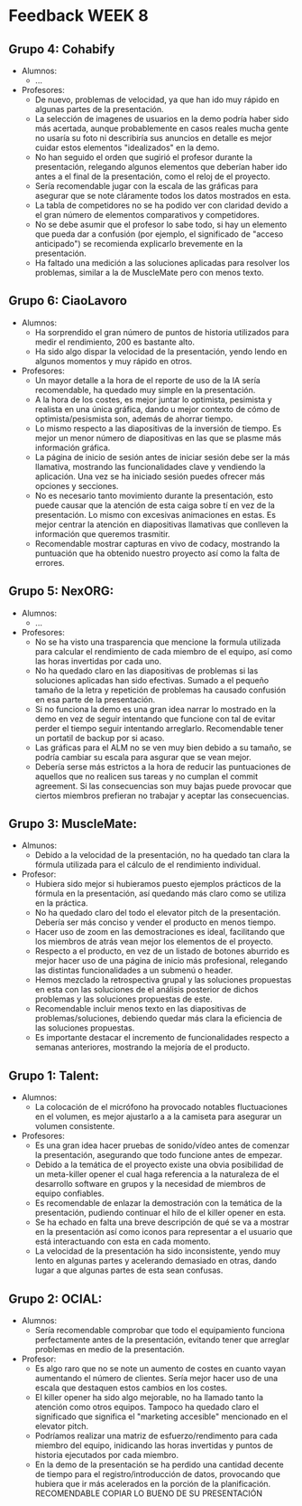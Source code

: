 # Feedback WEEK 8
## Grupo 4: Cohabify
- Alumnos:
    - ...
- Profesores:
    - De nuevo, problemas de velocidad, ya que han ido muy rápido en algunas partes de la presentación.
    - La selección de imagenes de usuarios en la demo podría haber sido más acertada, aunque probablemente en casos reales mucha gente no usaría su foto ni describiría sus anuncios en detalle es mejor cuidar estos elementos "idealizados" en la demo.
    - No han seguido el orden que sugirió el profesor durante la presentación, relegando algunos elementos que deberían haber ido antes a el final de la presentación, como el reloj de el proyecto.
    - Sería recomendable jugar con la escala de las gráficas para asegurar que se note cláramente todos los datos mostrados en esta.
    - La tabla de competidores no se ha podido ver con claridad devido a el gran número de elementos comparativos y competidores.
    - No se debe asumir que el profesor lo sabe todo, si hay un elemento que pueda dar a confusión (por ejemplo, el significado de "acceso anticipado") se recomienda explicarlo brevemente en la presentación.
    - Ha faltado una medición a las soluciones aplicadas para resolver los problemas, similar a la de MuscleMate pero con menos texto.

## Grupo 6: CiaoLavoro
- Alumnos:
    - Ha sorprendido el gran número de puntos de historia utilizados para medir el rendimiento, 200 es bastante alto.
    - Ha sido algo dispar la velocidad de la presentación, yendo lendo en algunos momentos y muy rápido en otros.
- Profesores:
    - Un mayor detalle a la hora de el reporte de uso de la IA sería recomendable, ha quedado muy simple en la presentación.
    - A la hora de los costes, es mejor juntar lo optimista, pesimista y realista en una única gráfica, dando u mejor contexto de cómo de optimista/pesismista son, además de ahorrar tiempo.
    - Lo mismo respecto a las diapositivas de la inversión de tiempo. Es mejor un menor número de diapositivas en las que se plasme más información gráfica.
    - La página de inicio de sesión antes de iniciar sesión debe ser la más llamativa, mostrando las funcionalidades clave y vendiendo la aplicación. Una vez se ha iniciado sesión puedes ofrecer más opciones y secciones.
    - No es necesario tanto movimiento durante la presentación, esto puede causar que la atención de esta caiga sobre tí en vez de la presentación. Lo mismo con excesivas animaciones en estas. Es mejor centrar la atención en diapositivas llamativas que conlleven la información que queremos trasmitir.
    - Recomendable mostrar capturas en vivo de codacy, mostrando la puntuación que ha obtenido nuestro proyecto así como la falta de errores.

## Grupo 5: NexORG:
- Alumnos:
    - ...
- Profesores:
    - No se ha visto una trasparencia que mencione la formula utilizada para calcular el rendimiento de cada miembro de el equipo, así como las horas invertidas por cada uno.
    - No ha quedado claro en las diapositivas de problemas si las soluciones aplicadas han sido efectivas. Sumado a el pequeño tamaño de la letra y repetición de problemas ha causado confusión en esa parte de la presentación.
    - Si no funciona la demo es una gran idea narrar lo mostrado en la demo en vez de seguir intentando que funcione con tal de evitar perder el tiempo seguir intentando arreglarlo. Recomendable tener un portatil de backup por si acaso.
    - Las gráficas para el ALM no se ven muy bien debido a su tamaño, se podría cambiar su escala para asgurar que se vean mejor.
    - Debería serse más estrictos a la hora de reducir las puntuaciones de aquellos que no realicen sus tareas y no cumplan el commit agreement. Si las consecuencias son muy bajas puede provocar que ciertos miembros prefieran no trabajar y aceptar las consecuencias.

## Grupo 3: MuscleMate:
- Almunos:
    - Debido a la velocidad de la presentación, no ha quedado tan clara la fórmula utilizada para el cálculo de el rendimiento individual.
- Profesor:
    - Hubiera sido mejor si hubieramos puesto ejemplos prácticos de la fórmula en la presentación, así quedando más claro como se utiliza en la práctica.
    - No ha quedado claro del todo el elevator pitch de la presentación. Debería ser más conciso y vender el producto en menos tiempo.
    - Hacer uso de zoom en las demostraciones es ideal, facilitando que los miembros de atrás vean mejor los elementos de el proyecto.
    - Respecto a el producto, en vez de un listado de botones aburrido es mejor hacer uso de una página de inicio más profesional, relegando las distintas funcionalidades a un submenú o header.
    - Hemos mezclado la retrospectiva grupal y las soluciones propuestas en esta con las soluciones de el análisis posterior de dichos problemas y las soluciones propuestas de este.
    - Recomendable incluir menos texto en las diapositivas de problemas/soluciones, debiendo quedar más clara la eficiencia de las soluciones propuestas.
    - Es importante destacar el incremento de funcionalidades respecto a semanas anteriores, mostrando la mejoría de el producto.

## Grupo 1: Talent:
- Alumnos:
    - La colocación de el micrófono ha provocado notables fluctuaciones en el volumen, es mejor ajustarlo a a la camiseta para asegurar un volumen consistente.
- Profesores:
    - Es una gran idea hacer pruebas de sonido/vídeo antes de comenzar la presentación, asegurando que todo funcione antes de empezar.
    - Debido a la temática de el proyecto existe una obvia posibilidad de un meta-killer opener el cual haga referencia a la naturaleza de el desarrollo software en grupos y la necesidad de miembros de equipo confiables.
    - Es recomendable de enlazar la demostración con la temática de la presentación, pudiendo continuar el hilo de el killer opener en esta.
    - Se ha echado en falta una breve descripción de qué se va a mostrar en la presentación así como iconos para representar a el usuario que está interactuando con esta en cada momento.
    - La velocidad de la presentación ha sido inconsistente, yendo muy lento en algunas partes y acelerando demasiado en otras, dando lugar a que algunas partes de esta sean confusas.

## Grupo 2: OCIAL:
- Alumnos:
    - Sería recomendable comprobar que todo el equipamiento funciona perfectamente antes de la presentación, evitando tener que arreglar problemas en medio de la presentación.
- Profesor:
    - Es algo raro que no se note un aumento de costes en cuanto vayan aumentando el número de clientes. Sería mejor hacer uso de una escala que destaquen estos cambios en los costes.
    - El killer opener ha sido algo mejorable, no ha llamado tanto la atención como otros equipos. Tampoco ha quedado claro el significado que significa el "marketing accesible" mencionado en el elevator pitch.
    - Podríamos realizar una matriz de esfuerzo/rendimento para cada miembro del equipo, inidicando las horas invertidas y puntos de historia ejecutados por cada miembro.
    - En la demo de la presentación se ha perdido una cantidad decente de tiempo para el registro/introducción de datos, provocando que hubiera que ir más acelerados en la porción de la planificación.
    RECOMENDABLE COPIAR LO BUENO DE SU PRESENTACIÓN